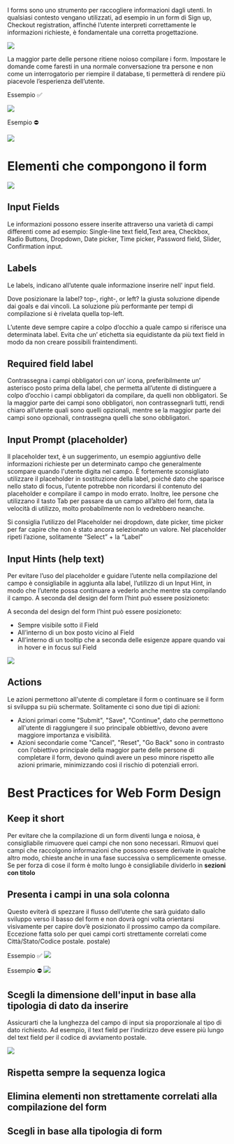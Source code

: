 I forms sono uno strumento per raccogliere informazioni dagli utenti. In qualsiasi contesto vengano utilizzati, ad esempio in un form di Sign up, Checkout registration, affinché l’utente interpreti correttamente le informazioni richieste, è fondamentale una corretta progettazione.

![](https://d2mxuefqeaa7sj.cloudfront.net/s_BA524467D1216A75F962F9CEF857CF4AD456E89029C0804544D56FD25B805665_1537534587661_Form+example.jpg)


La maggior parte delle persone ritiene noioso compilare i form. Impostare le domande come faresti in una normale conversazione tra persone e non come un interrogatorio per riempire il database, ti permetterà di rendere più piacevole l’esperienza dell’utente.


Essempio ✅ 

![](https://d2mxuefqeaa7sj.cloudfront.net/s_BA524467D1216A75F962F9CEF857CF4AD456E89029C0804544D56FD25B805665_1537452115337_2366424481_c997267f85_o.png)


Esempio ⛔ 

![](https://d2mxuefqeaa7sj.cloudfront.net/s_BA524467D1216A75F962F9CEF857CF4AD456E89029C0804544D56FD25B805665_1537451982065_2366424557_d6cbd0b89d_o.png)


# Elementi che compongono il form
![](https://d2mxuefqeaa7sj.cloudfront.net/s_BA524467D1216A75F962F9CEF857CF4AD456E89029C0804544D56FD25B805665_1536567995890_form.png)

## Input Fields
Le informazioni possono essere inserite attraverso una varietà di campi differenti come ad esempio: Single-line text field,Text area, Checkbox, Radio Buttons, Dropdown, Date picker, Time picker, Password field, Slider, Confirmation input.

## Labels
Le labels, indicano all’utente quale informazione inserire nell' input field.

Dove posizionare la label? top-, right-, or left? la giusta soluzione dipende dai goals e dai vincoli.
La soluzione più performante per tempi di compilazione si è rivelata quella top-left.

L’utente deve sempre capire a colpo d’occhio a quale campo si riferisce una determinata label. Evita che un’ etichetta sia equidistante da più text field in modo da non creare possibili fraintendimenti. 

## Required field label
Contrassegna i campi obbligatori con un’ icona, preferibilmente un’ asterisco posto prima della label, che permetta all’utente di distinguere a colpo d’occhio i campi obbligatori da compilare, da quelli non obbligatori.
Se la maggior parte dei campi sono obbligatori, non contrassegnarli tutti, rendi chiaro all’utente quali sono quelli opzionali, mentre se la maggior parte dei campi sono opzionali, contrassegna quelli che sono obbligatori.

## Input Prompt (placeholder)
Il placeholder text, è un suggerimento, un esempio aggiuntivo delle informazioni richieste per un determinato campo che generalmente scompare quando l'utente digita nel campo.
È fortemente sconsigliato utilizzare il placeholder in sostituzione della label, poiché dato che sparisce nello stato di focus, l’utente potrebbe non ricordarsi il contenuto del placeholder e compilare il campo in modo errato. 
Inoltre, lee persone che utilizzano il tasto Tab per passare da un campo all’altro del form, data la velocità di utilizzo, molto probabilmente non lo vedrebbero neanche.

Si consiglia l’utilizzo del Placeholder nei dropdown, date picker, time picker per far capire che non è stato ancora selezionato un valore. Nel placeholder ripeti l’azione, solitamente “Select” + la “Label”

## Input Hints (help text)
Per evitare l’uso del placeholder e guidare l’utente nella compilazione del campo è consigliabile in aggiunta alla label, l’utilizzo di un Input Hint, in modo che l’utente possa continuare a vederlo anche mentre sta compilando il campo.
A seconda del design del form l’hint può essere posizioneto:

A seconda del design del form l’hint può essere posizioneto:
- Sempre visibile sotto il Field
- All’interno di un box posto vicino al Field
- All’interno di un tooltip che a seconda delle esigenze appare quando vai in hover e in focus sul Field

![](https://d2mxuefqeaa7sj.cloudfront.net/s_BA524467D1216A75F962F9CEF857CF4AD456E89029C0804544D56FD25B805665_1537526337876_Hinput+Hints.jpg)

## Actions
Le azioni permettono all'utente di completare il form o continuare se il form si sviluppa su più schermate.
Solitamente ci sono due tipi di azioni:
- Azioni primari come "Submit", "Save", "Continue", dato che permettono all'utente di raggiungere il suo principale obbiettivo, devono avere maggiore importanza e visibilità.
- Azioni secondarie come "Cancel", "Reset", "Go Back" sono in contrasto con l'obiettivo principale della maggior parte delle persone di completare il form, devono quindi avere un peso minore rispetto alle azioni primarie, minimizzando così il rischio di potenziali errori.

# Best Practices for Web Form Design
## Keep it short
Per evitare che la compilazione di un form diventi lunga e noiosa, è consigliabile rimuovere quei campi che non sono necessari.
Rimuovi quei campi che raccolgono informazioni che possono essere derivate in qualche altro modo, chieste anche in una fase successiva o semplicemente omesse.
Se per forza di cose il form è molto lungo è consigliabile dividerlo in **sezioni con titolo**

## Presenta i campi in una sola colonna
Questo eviterà di spezzare il flusso dell’utente che sarà guidato dallo sviluppo verso il basso del form e non dovrà ogni volta orientarsi visivamente per capire dov’è posizionato il prossimo campo da compilare. Eccezione fatta solo per quei campi corti strettamente correlati come Città/Stato/Codice postale.
postale) 

Essempio ✅ 
![](https://d2mxuefqeaa7sj.cloudfront.net/s_BA524467D1216A75F962F9CEF857CF4AD456E89029C0804544D56FD25B805665_1537539315394_2367261684_0fb6a229af_m.jpg)

Essempio ⛔
![](https://d2mxuefqeaa7sj.cloudfront.net/s_BA524467D1216A75F962F9CEF857CF4AD456E89029C0804544D56FD25B805665_1537539281013_2367261472_a8a423c9d7_m.jpg)

## Scegli la dimensione dell'input in base alla tipologia di dato da inserire
Assicurarti che la lunghezza del campo di input sia proporzionale al tipo di dato richiesto. Ad esempio, il text field per l'indirizzo deve essere più lungo del text field per il codice di avviamento postale.

![](https://d2mxuefqeaa7sj.cloudfront.net/s_BA524467D1216A75F962F9CEF857CF4AD456E89029C0804544D56FD25B805665_1537540626447_field-size.jpg)


## Rispetta sempre la sequenza logica
## Elimina elementi non strettamente correlati alla compilazione del form
## Scegli in base alla tipologia di form






